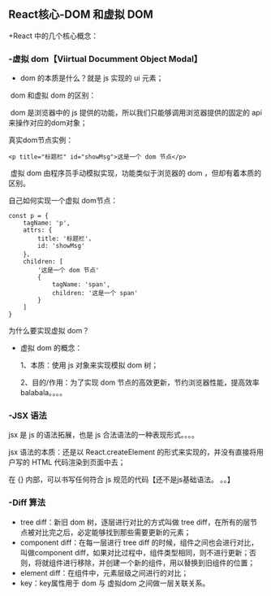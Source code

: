 ## React核心-DOM 和虚拟 DOM

+React 中的几个核心概念：

### -虚拟 dom【Viirtual Documment Object Modal】

- dom 的本质是什么？就是 js 实现的 ui 元素；

​	dom 和虚拟 dom 的区别：

​	dom 是浏览器中的 js 提供的功能，所以我们只能够调用浏览器提供的固定的 api 来操作对应的dom对象；

真实dom节点实例：

```
<p title="标题栏" id="showMsg">这是一个 dom 节点</p>
```

​	虚拟 dom 由程序员手动模拟实现，功能类似于浏览器的 dom ，但却有着本质的区别。

自己如何实现一个虚拟 dom节点：

```
const p = {
	tagName: 'p',
	attrs: {
		title: '标题栏'，
		id: 'showMsg'
	}，
	children: [
		'这是一个 dom 节点'
		{
			tagName: 'span',
			children: '这是一个 span'
		}
	]
}
```

为什么要实现虚拟 dom？

- 虚拟 dom 的概念：

  1、本质：使用 js 对象来实现模拟 dom 树；

  2、目的/作用：为了实现 dom 节点的高效更新，节约浏览器性能，提高效率balabala。。。。

### -JSX 语法

jsx 是 js 的语法拓展，也是 js 合法语法的一种表现形式。。。。

jsx 语法的本质：还是以 React.createElement 的形式来实现的，并没有直接将用户写的 HTML 代码渲染到页面中去；

在 {} 内部，可以书写任何符合 js 规范的代码【还不是js基础语法。 。。】

### -Diff 算法

- tree diff：新旧 dom 树，逐层进行对比的方式叫做 tree diff，在所有的层节点被对比完之后，必定能够找到那些需要更新的元素；
- component diff：在每一层进行 tree diff 的时候，组件之间也会进行对比，叫做component diff，如果对比过程中，组件类型相同，则不进行更新；否则，将就组件进行移除，并创建一个新的组件，用以替换到旧组件的位置；
- element diff：在组件中，元素层级之间进行的对比；
- key：key属性用于 dom 与 虚拟dom 之间做一层关联关系。

